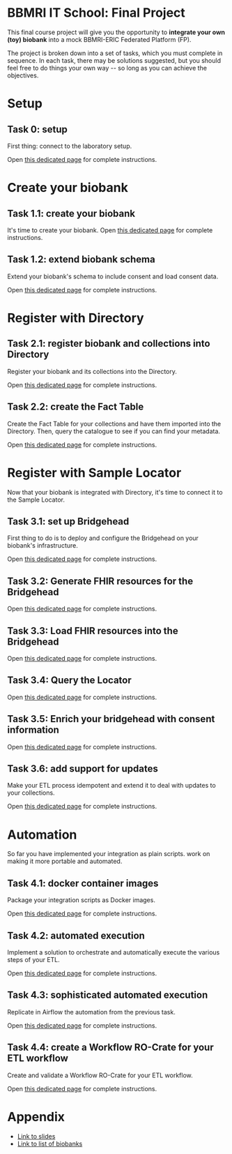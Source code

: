 
# BBMRI IT School: Final Project

This final course project will give you the opportunity to **integrate your own
(toy) biobank** into a mock BBMRI-ERIC Federated Platform (FP).

The project is broken down into a set of tasks, which you must complete in
sequence.  In each task, there may be solutions suggested, but you should feel
free to do things your own way -- so long as you can achieve the objectives.

# Setup

## Task 0: setup

First thing: connect to the laboratory setup.

Open [this dedicated page](./task-0.0/README.md) for complete instructions.


# Create your biobank

## Task 1.1: create your biobank

It's time to create your biobank.  Open [this dedicated
page](./task-1.1/README.md) for complete instructions.

## Task 1.2: extend biobank schema
Extend your biobank's schema to include consent and load consent data.

Open [this dedicated page](./task-1.2/README.md) for complete instructions.

# Register with Directory

## Task 2.1: register biobank and collections into Directory

Register your biobank and its collections into the Directory.

Open [this dedicated page](./task-2.1/README.md) for complete instructions.

## Task 2.2: create the Fact Table

Create the Fact Table for your collections and have them imported into the
Directory. Then, query the catalogue to see if you can find your
metadata.

Open [this dedicated page](./task-2.2/README.md) for complete instructions.


# Register with Sample Locator

Now that your biobank is integrated with Directory, it's time to connect it to
the Sample Locator.

## Task 3.1: set up Bridgehead

First thing to do is to deploy and configure the Bridgehead on your biobank's
infrastructure.

Open [this dedicated page](./task-3.1/README.md) for complete instructions.


## Task 3.2: Generate FHIR resources for the Bridgehead

Open [this dedicated page](./task-3.2/README.md) for complete instructions.


## Task 3.3: Load FHIR resources into the Bridgehead

Open [this dedicated page](./task-3.3/README.md) for complete instructions.


## Task 3.4: Query the Locator

Open [this dedicated page](./task-3.4/README.md) for complete instructions.

## Task 3.5: Enrich your bridgehead with consent information

Open [this dedicated page](task-3.5/README.md) for complete instructions.


## Task 3.6: add support for updates

Make your ETL process idempotent and extend it to deal with updates to your collections.

Open [this dedicated page](task-3.6/README.md) for complete instructions.


# Automation

So far you have implemented your integration as plain scripts.  work on making
it more portable and automated.

## Task 4.1: docker container images

Package your integration scripts as Docker images.

Open [this dedicated page](./task-4.1/README.md) for complete instructions.

## Task 4.2: automated execution

Implement a solution to orchestrate and automatically execute the various steps
of your ETL.

Open [this dedicated page](./task-4.2/README.md) for complete instructions.

## Task 4.3: sophisticated automated execution

Replicate in Airflow the automation from the previous task.

Open [this dedicated page](./task-4.3/README.md) for complete instructions.

## Task 4.4: create a Workflow RO-Crate for your ETL workflow

Create and validate a Workflow RO-Crate for your ETL workflow.

Open [this dedicated page](./task-4.4/README.md) for complete instructions.


# Appendix

* [Link to
slides](https://docs.google.com/presentation/d/140Ijod9uOZ2uUqe6I6Vpr1sX4ufgk8eOsEcF3IJtbn8/)
* [Link to list of biobanks](https://bbmri-it-school.crs4.it/mod/page/view.php?id=60)

